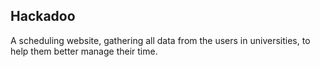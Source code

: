 ## Hackadoo

A scheduling website, gathering all data from the users in universities, to help them better manage their time.